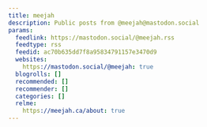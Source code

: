 ```yaml
---
title: meejah
description: Public posts from @meejah@mastodon.social
params:
  feedlink: https://mastodon.social/@meejah.rss
  feedtype: rss
  feedid: ac70b635dd7f8a95834791157e3470d9
  websites:
    https://mastodon.social/@meejah: true
  blogrolls: []
  recommended: []
  recommender: []
  categories: []
  relme:
    https://meejah.ca/about: true
---
```

